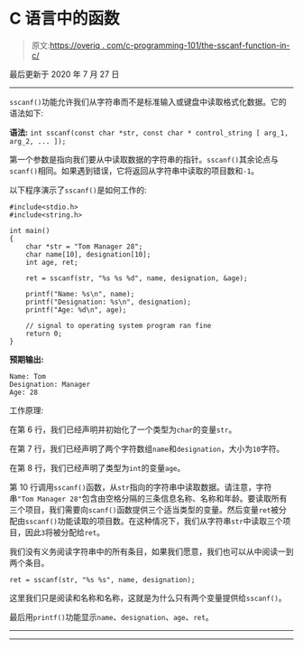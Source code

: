 # C 语言中的函数

> 原文:[https://overiq . com/c-programming-101/the-sscanf-function-in-c/](https://overiq.com/c-programming-101/the-sscanf-function-in-c/)

最后更新于 2020 年 7 月 27 日

* * *

`sscanf()`功能允许我们从字符串而不是标准输入或键盘中读取格式化数据。它的语法如下:

**语法:** `int sscanf(const char *str, const char * control_string [ arg_1, arg_2, ... ]);`

第一个参数是指向我们要从中读取数据的字符串的指针。`sscanf()`其余论点与`scanf()`相同。如果遇到错误，它将返回从字符串中读取的项目数和`-1`。

以下程序演示了`sscanf()`是如何工作的:

```
#include<stdio.h>
#include<string.h>

int main()
{
    char *str = "Tom Manager 28";
    char name[10], designation[10];
    int age, ret;

    ret = sscanf(str, "%s %s %d", name, designation, &age);

    printf("Name: %s\n", name);
    printf("Designation: %s\n", designation);
    printf("Age: %d\n", age);

    // signal to operating system program ran fine
    return 0;
}

```

**预期输出:**

```
Name: Tom
Designation: Manager
Age: 28

```

工作原理:

在第 6 行，我们已经声明并初始化了一个类型为`char`的变量`str`。

在第 7 行，我们已经声明了两个字符数组`name`和`designation`，大小为`10`字符。

在第 8 行，我们已经声明了类型为`int`的变量`age`。

第 10 行调用`sscanf()`函数，从`str`指向的字符串中读取数据。请注意，字符串`"Tom Manager 28"`包含由空格分隔的三条信息名称、名称和年龄。要读取所有三个项目，我们需要向`scanf()`函数提供三个适当类型的变量。然后变量`ret`被分配由`sscanf()`功能读取的项目数。在这种情况下，我们从字符串`str`中读取三个项目，因此`3`将被分配给`ret`。

我们没有义务阅读字符串中的所有条目，如果我们愿意，我们也可以从中阅读一到两个条目。

```
ret = sscanf(str, "%s %s", name, designation);

```

这里我们只是阅读和名称和名称，这就是为什么只有两个变量提供给`sscanf()`。

最后用`printf()`功能显示`name`、`designation`、`age`、`ret`。

* * *

* * *